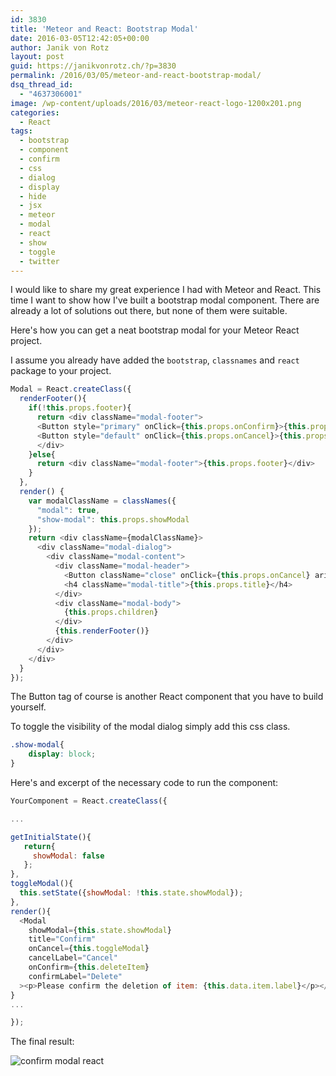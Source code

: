 ```yaml
---
id: 3830
title: 'Meteor and React: Bootstrap Modal'
date: 2016-03-05T12:42:05+00:00
author: Janik von Rotz
layout: post
guid: https://janikvonrotz.ch/?p=3830
permalink: /2016/03/05/meteor-and-react-bootstrap-modal/
dsq_thread_id:
  - "4637306001"
image: /wp-content/uploads/2016/03/meteor-react-logo-1200x201.png
categories:
  - React
tags:
  - bootstrap
  - component
  - confirm
  - css
  - dialog
  - display
  - hide
  - jsx
  - meteor
  - modal
  - react
  - show
  - toggle
  - twitter
---
```

I would like to share my great experience I had with Meteor and React. This time I want to show how I've built a bootstrap modal component. There are already a lot of solutions out there, but none of them were suitable.

Here's how you can get a neat bootstrap modal for your Meteor React project.
<!--more-->
I assume you already have added the `bootstrap`, `classnames` and `react` package to your project.

```js
Modal = React.createClass({
  renderFooter(){
    if(!this.props.footer){
      return <div className="modal-footer">
      <Button style="primary" onClick={this.props.onConfirm}>{this.props.confirmLabel}</Button>
      <Button style="default" onClick={this.props.onCancel}>{this.props.cancelLabel}</Button>
      </div>
    }else{
      return <div className="modal-footer">{this.props.footer}</div>
    }
  },
  render() {
    var modalClassName = classNames({
      "modal": true,
      "show-modal": this.props.showModal
    });
    return <div className={modalClassName}>
      <div className="modal-dialog">
        <div className="modal-content">
          <div className="modal-header">
            <Button className="close" onClick={this.props.onCancel} ariaLabel="Close"><span aria-hidden="true">&amp;times;</span></Button>
            <h4 className="modal-title">{this.props.title}</h4>
          </div>
          <div className="modal-body">
            {this.props.children}
          </div>
          {this.renderFooter()}
        </div>
      </div>
    </div>
  }
});
```

The Button tag of course is another React component that you have to build yourself.


To toggle the visibility of the modal dialog simply add this css class.

```css
.show-modal{
    display: block;
}
```

Here's and excerpt of the necessary code to run the component:

```js
YourComponent = React.createClass({

...

getInitialState(){
   return{
     showModal: false
   };
},
toggleModal(){
  this.setState({showModal: !this.state.showModal});
},
render(){
  <Modal
    showModal={this.state.showModal}
    title="Confirm"
    onCancel={this.toggleModal}
    cancelLabel="Cancel"
    onConfirm={this.deleteItem}
    confirmLabel="Delete"
  ><p>Please confirm the deletion of item: {this.data.item.label}</p></Modal>
}
...

});
```

The final result:

![confirm modal react](/wp-content/uploads/2016/03/confirm-modal-react-300x97.png)